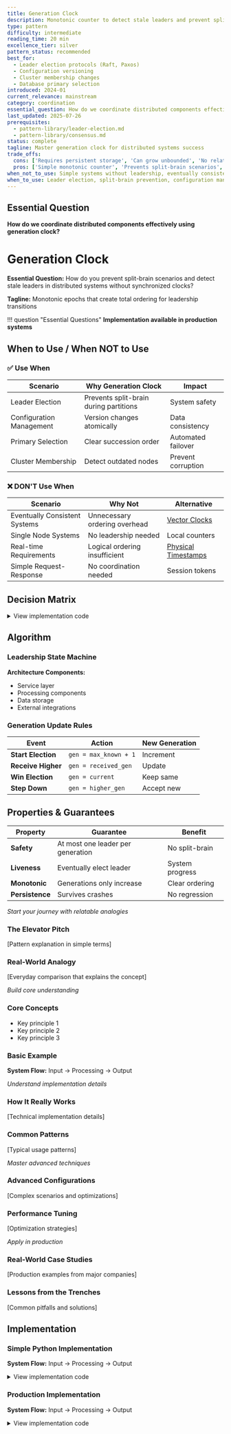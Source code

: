 ```yaml
---
title: Generation Clock
description: Monotonic counter to detect stale leaders and prevent split-brain in distributed systems
type: pattern
difficulty: intermediate
reading_time: 20 min
excellence_tier: silver
pattern_status: recommended
best_for:
  - Leader election protocols (Raft, Paxos)
  - Configuration versioning
  - Cluster membership changes
  - Database primary selection
introduced: 2024-01
current_relevance: mainstream
category: coordination
essential_question: How do we coordinate distributed components effectively using generation clock?
last_updated: 2025-07-26
prerequisites:
  - pattern-library/leader-election.md
  - pattern-library/consensus.md
status: complete
tagline: Master generation clock for distributed systems success
trade_offs:
  cons: ['Requires persistent storage', 'Can grow unbounded', 'No relation to real time', 'Needs consensus for updates']
  pros: ['Simple monotonic counter', 'Prevents split-brain scenarios', 'No clock synchronization needed', 'Survives network partitions']
when_not_to_use: Simple systems without leadership, eventually consistent systems
when_to_use: Leader election, split-brain prevention, configuration management, cluster membership
---
```


## Essential Question

**How do we coordinate distributed components effectively using generation clock?**

# Generation Clock

**Essential Question:** How do you prevent split-brain scenarios and detect stale leaders in distributed systems without synchronized clocks?

**Tagline:** Monotonic epochs that create total ordering for leadership transitions

!!! question "Essential Questions"
**Implementation available in production systems**

## When to Use / When NOT to Use

### ✅ Use When

| Scenario | Why Generation Clock | Impact |
|----------|---------------------|--------|
| Leader Election | Prevents split-brain during partitions | System safety |
| Configuration Management | Version changes atomically | Data consistency |
| Primary Selection | Clear succession order | Automated failover |
| Cluster Membership | Detect outdated nodes | Prevent corruption |

### ❌ DON'T Use When

| Scenario | Why Not | Alternative |
|----------|---------|-------------|
| Eventually Consistent Systems | Unnecessary ordering overhead | [Vector Clocks](vector-clock.md) |
| Single Node Systems | No leadership needed | Local counters |
| Real-time Requirements | Logical ordering insufficient | [Physical Timestamps](../pattern-library/coordination/clock-sync.md) |
| Simple Request-Response | No coordination needed | Session tokens |

## Decision Matrix

<details>
<summary>View implementation code</summary>

**Architecture Components:**
- Service layer
- Processing components
- Data storage
- External integrations

</details>

## Algorithm

### Leadership State Machine

**Architecture Components:**
- Service layer
- Processing components
- Data storage
- External integrations

### Generation Update Rules

| Event | Action | New Generation |
|-------|--------|----------------|
| **Start Election** | `gen = max_known + 1` | Increment |
| **Receive Higher** | `gen = received_gen` | Update |
| **Win Election** | `gen = current` | Keep same |
| **Step Down** | `gen = higher_gen` | Accept new |

## Properties & Guarantees

| Property | Guarantee | Benefit |
|----------|-----------|----------|
| **Safety** | At most one leader per generation | No split-brain |
| **Liveness** | Eventually elect leader | System progress |
| **Monotonic** | Generations only increase | Clear ordering |
| **Persistence** | Survives crashes | No regression |

*Start your journey with relatable analogies*

### The Elevator Pitch
[Pattern explanation in simple terms]

### Real-World Analogy
[Everyday comparison that explains the concept]

*Build core understanding*

### Core Concepts
- Key principle 1
- Key principle 2
- Key principle 3

### Basic Example
**System Flow:** Input → Processing → Output

*Understand implementation details*

### How It Really Works
[Technical implementation details]

### Common Patterns
[Typical usage patterns]

*Master advanced techniques*

### Advanced Configurations
[Complex scenarios and optimizations]

### Performance Tuning
[Optimization strategies]

*Apply in production*

### Real-World Case Studies
[Production examples from major companies]

### Lessons from the Trenches
[Common pitfalls and solutions]

## Implementation

### Simple Python Implementation

**System Flow:** Input → Processing → Output

<details>
<summary>View implementation code</summary>

**Process Overview:** See production implementations for details

<details>
<summary>📄 View implementation code</summary>

class GenerationClock:
**Implementation available in production systems**

</details>

</details>

### Production Implementation

**System Flow:** Input → Processing → Output

<details>
<summary>View implementation code</summary>

**Process Overview:** See production implementations for details

<details>
<summary>📄 View implementation code</summary>

from dataclasses import dataclass
import asyncio
from datetime import datetime
from enum import Enum
from typing import Optional, Set

class NodeRole(Enum):
**Implementation available in production systems**

@dataclass
class GenerationClock:
**Implementation available in production systems**

class GenerationStore(ABC):
**Implementation available in production systems**

class InMemoryGenerationStore(GenerationStore):
**Implementation available in production systems**

class LeaderElectionWithGeneration:
**Implementation available in production systems**

- Initialize system
- Process requests
- Handle responses
- Manage failures

